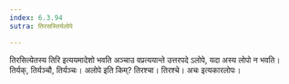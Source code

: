 ```yaml
---
index: 6.3.94
sutra: तिरसस्तिर्यलोपे

---
```

तिरसित्येतस्य तिरि इत्ययमादेशो भवति अञ्चाउ वप्रत्ययान्ते उत्तरपदे ऽलोपे, यदा अस्य लोपो न भवति। तिर्यक्, तिर्यञ्चौ, तिर्यञ्चः। अलोपे इति किम्? तिरश्चा। तिरश्चे। अचः इत्यकारलोपः।